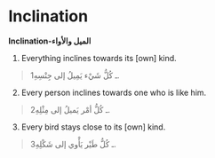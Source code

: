 Inclination
===========

**Inclination-الميل والأواء**

1. Everything inclines towards its [own] kind.

> 1ـ كُلُّ شَيْء يَمِيلُ إلى جِنْسِهِ.

2. Every person inclines towards one who is like him.

> 2ـ كُلُّ أمْر يَميلُ إلى مِثْلِهِ.

3. Every bird stays close to its [own] kind.

> 3ـ كُلُّ طَيْر يَأْوي إلى شَكْلِهِ.


